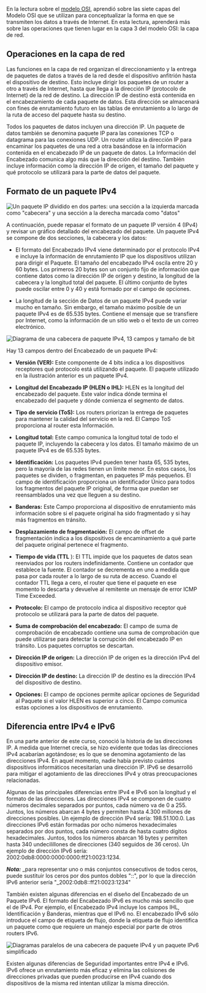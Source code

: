 En la lectura sobre el [modelo OSI](https://www.coursera.org/learn/networks-and-network-security/supplement/YbKL0/the-osi-model-explained), aprendió sobre las siete capas del Modelo OSI que se utilizan para conceptualizar la forma en que se transmiten los datos a través de Internet. En esta lectura, aprenderá más sobre las operaciones que tienen lugar en la capa 3 del modelo OSI: la capa de red.

## Operaciones en la capa de red

Las funciones en la capa de red organizan el direccionamiento y la entrega de paquetes de datos a través de la red desde el dispositivo anfitrión hasta el dispositivo de destino. Esto incluye dirigir los paquetes de un router a otro a través de Internet, hasta que llega a la dirección IP (protocolo de Internet) de la red de destino. La dirección IP de destino está contenida en el encabezamiento de cada paquete de datos. Esta dirección se almacenará con fines de enrutamiento futuro en las tablas de enrutamiento a lo largo de la ruta de acceso del paquete hasta su destino.

Todos los paquetes de datos incluyen una dirección IP. Un paquete de datos también se denomina paquete IP para las conexiones TCP o datagrama para las conexiones UDP. Un router utiliza la dirección IP para encaminar los paquetes de una red a otra basándose en la información contenida en el encabezado IP de un paquete de datos. La Información del Encabezado comunica algo más que la dirección del destino. También incluye información como la dirección IP de origen, el tamaño del paquete y qué protocolo se utilizará para la parte de datos del paquete.

## Formato de un paquete IPv4

![Un paquete IP dividido en dos partes: una sección a la izquierda marcada como "cabecera" y una sección a la derecha marcada como "datos"](https://d3c33hcgiwev3.cloudfront.net/imageAssetProxy.v1/NHNCeVwQQCCcfSTfEUTolg_afd9af6faf854e3db824471a7f2e56f1_CS_R-044_Edited_IP-packet-header-and-data-final.png?expiry=1725840000000&hmac=EZDg51dwGtIUw_GFk3GKHViApT2wUA34V1vZiTLoEWs)

A continuación, puede repasar el formato de un paquete IP versión 4 (IPv4) y revisar un gráfico detallado del encabezado del paquete. Un paquete IPv4 se compone de dos secciones, la cabecera y los datos:

- El formato del Encabezado IPv4 viene determinado por el protocolo IPv4 e incluye la información de enrutamiento IP que los dispositivos utilizan para dirigir el Paquete. El tamaño del encabezado IPv4 oscila entre 20 y 60 bytes. Los primeros 20 bytes son un conjunto fijo de información que contiene datos como la dirección IP de origen y destino, la longitud de la cabecera y la longitud total del paquete. El último conjunto de bytes puede oscilar entre 0 y 40 y está formado por el campo de opciones.
    
- La longitud de la sección de Datos de un paquete IPv4 puede variar mucho en tamaño. Sin embargo, el tamaño máximo posible de un paquete IPv4 es de 65.535 bytes. Contiene el mensaje que se transfiere por Internet, como la información de un sitio web o el texto de un correo electrónico.
    

![Diagrama de una cabecera de paquete IPv4, 13 campos y tamaño de bit](https://d3c33hcgiwev3.cloudfront.net/imageAssetProxy.v1/ZlTJLULmT_-iQusFt5gHLA_34841ae20ac344f4a0248aebe8f0d6f1_CS_R-044_Edited_Pv4-packet-header-14-field.png?expiry=1725840000000&hmac=w-D0cyWQVgDLFO2Y4dTMUqoCrsN0hxuslRHMlBkz8eE)

Hay 13 campos dentro del Encabezado de un paquete IPv4:

- **Versión (VER):** Este componente de 4 bits indica a los dispositivos receptores qué protocolo está utilizando el paquete. El paquete utilizado en la ilustración anterior es un paquete IPv4.
    
- **Longitud del Encabezado IP (HLEN o IHL):** HLEN es la longitud del encabezado del paquete. Este valor indica dónde termina el encabezado del paquete y dónde comienza el segmento de datos.
    
- **Tipo de servicio (ToS):** Los routers priorizan la entrega de paquetes para mantener la calidad del servicio en la red. El Campo ToS proporciona al router esta Información.
    
- **Longitud total:** Este campo comunica la longitud total de todo el paquete IP, incluyendo la cabecera y los datos. El tamaño máximo de un paquete IPv4 es de 65.535 bytes.
    
- **Identificación:** Los paquetes IPv4 pueden tener hasta 65, 535 bytes, pero la mayoría de las redes tienen un límite menor. En estos casos, los paquetes se dividen, o fragmentan, en paquetes IP más pequeños. El campo de identificación proporciona un identificador Único para todos los fragmentos del paquete IP original, de forma que puedan ser reensamblados una vez que lleguen a su destino.
    
- **Banderas:** Este Campo proporciona al dispositivo de enrutamiento más información sobre si el paquete original ha sido fragmentado y si hay más fragmentos en tránsito.
    
- **Desplazamiento de fragmentación:** El campo de offset de fragmentación indica a los dispositivos de encaminamiento a qué parte del paquete original pertenece el fragmento.
    
- **Tiempo de vida (TTL** ): El TTL impide que los paquetes de datos sean reenviados por los routers indefinidamente. Contiene un contador que establece la fuente. El contador se decrementa en uno a medida que pasa por cada router a lo largo de su ruta de acceso. Cuando el contador TTL llega a cero, el router que tiene el paquete en ese momento lo descarta y devuelve al remitente un mensaje de error ICMP Time Exceeded.
    
- **Protocolo:** El campo de protocolo indica al dispositivo receptor qué protocolo se utilizará para la parte de datos del paquete.
    
- **Suma de comprobación del encabezado:** El campo de suma de comprobación de encabezado contiene una suma de comprobación que puede utilizarse para detectar la corrupción del encabezado IP en tránsito. Los paquetes corruptos se descartan.
    
- **Dirección IP de origen:** La dirección IP de origen es la dirección IPv4 del dispositivo emisor.
    
- **Dirección IP de destino:** La dirección IP de destino es la dirección IPv4 del dispositivo de destino.
    
- **Opciones:** El campo de opciones permite aplicar opciones de Seguridad al Paquete si el valor HLEN es superior a cinco. El Campo comunica estas opciones a los dispositivos de enrutamiento.
    

## Diferencia entre IPv4 e IPv6

En una parte anterior de este curso, conoció la historia de las direcciones IP. A medida que Internet crecía, se hizo evidente que todas las direcciones IPv4 acabarían agotándose; es lo que se denomina agotamiento de las direcciones IPv4. En aquel momento, nadie había previsto cuántos dispositivos informáticos necesitarían una dirección IP. IPv6 se desarrolló para mitigar el agotamiento de las direcciones IPv4 y otras preocupaciones relacionadas.

Algunas de las principales diferencias entre IPv4 e IPv6 son la longitud y el formato de las direcciones. Las direcciones IPv4 se componen de cuatro números decimales separados por puntos, cada número va de 0 a 255. Juntos, los números abarcan 4 bytes y permiten hasta 4.300 millones de direcciones posibles. Un ejemplo de dirección IPv4 sería: 198.51.100.0. Las direcciones IPv6 están formadas por ocho números hexadecimales separados por dos puntos, cada número consta de hasta cuatro dígitos hexadecimales. Juntos, todos los números abarcan 16 bytes y permiten hasta 340 undecilillones de direcciones (340 seguidos de 36 ceros). Un ejemplo de dirección IPv6 sería: 2002:0db8:0000:0000:0000:ff21:0023:1234.

_**Nota:**_ _para representar uno o más conjuntos consecutivos de todos ceros, puede sustituir los ceros por dos puntos dobles "::", por lo que la dirección IPv6 anterior sería "_2002:0db8::ff21:0023:1234"

También existen algunas diferencias en el diseño del Encabezado de un Paquete IPv6. El formato del Encabezado IPv6 es mucho más sencillo que el de IPv4. Por ejemplo, el Encabezado IPv4 incluye los campos IHL, Identificación y Banderas, mientras que el IPv6 no. El encabezado IPv6 sólo introduce el campo de etiqueta de flujo, donde la etiqueta de flujo identifica un paquete como que requiere un manejo especial por parte de otros routers IPv6.

![Diagramas paralelos de una cabecera de paquete IPv4 y un paquete IPv6 simplificado](https://d3c33hcgiwev3.cloudfront.net/imageAssetProxy.v1/PNld6YkmQNWyhZjFFHvC-Q_eb474e5ee3b3416fbc06a639503342f1_CS_R-044_IPv4-and-IPv6.png?expiry=1725840000000&hmac=UWbbZhbfYr2bjb71o8DmInFv_uVhDDn8-l9sbW8u-MQ)

Existen algunas diferencias de Seguridad importantes entre IPv4 e IPv6. IPv6 ofrece un enrutamiento más eficaz y elimina las colisiones de direcciones privadas que pueden producirse en IPv4 cuando dos dispositivos de la misma red intentan utilizar la misma dirección.